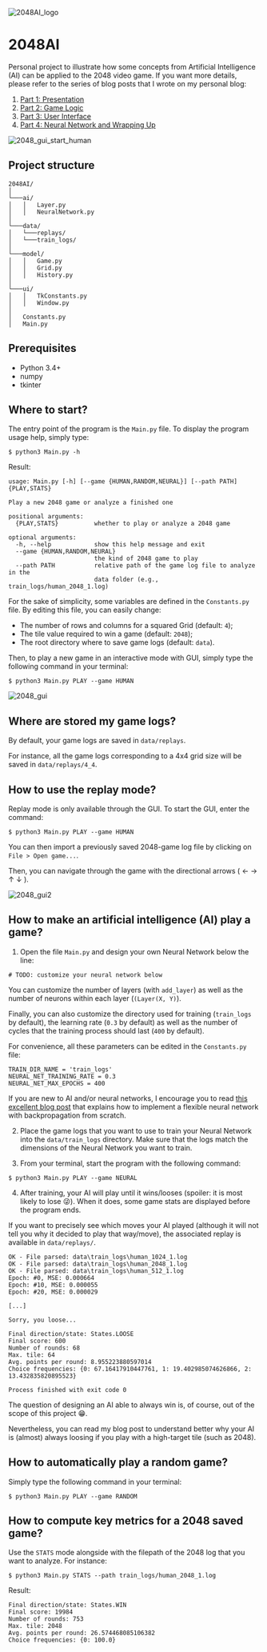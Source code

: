 ![2048AI_logo](/assets/2048_ai_logo_small.png?raw=true "2048 AI logo")

# 2048AI

Personal project to illustrate how some concepts from Artificial Intelligence (AI) can be applied to the 2048 video game.
If you want more details, please refer to the series of blog posts that I wrote on my personal blog:
1. [Part 1: Presentation](https://antoineauger.fr/blog/2020/03/07/programming-an-ai-based-2048-game-part-1-presentation/)
2. [Part 2: Game Logic](https://antoineauger.fr/blog/2020/10/04/programming-an-ai-based-2048-game-part-2-game-logic/)
3. [Part 3: User Interface](https://antoineauger.fr/blog/2021/02/13/programming-an-ai-based-2048-game-part-3-user-interface/)
4. [Part 4: Neural Network and Wrapping Up](https://antoineauger.fr/blog/2022/01/09/programming-an-ai-based-2048-game-part-4-wrapping-up/)

![2048_gui_start_human](/assets/start_human_fast.gif?raw=true "Example of the start of a 2048 game played by human")

## Project structure

```
2048AI/
│
└───ai/
│   │   Layer.py
│   │   NeuralNetwork.py
│
└───data/
│   └───replays/
│   └───train_logs/
│
└───model/
│   │   Game.py
│   │   Grid.py
│   │   History.py
│
└───ui/
│   │   TkConstants.py
│   │   Window.py
│
│   Constants.py
│   Main.py
```

## Prerequisites

* Python 3.4+
* numpy
* tkinter

## Where to start?

The  entry point of the program is the `Main.py` file. To display the program usage help, simply type:
```
$ python3 Main.py -h
```
Result:
```
usage: Main.py [-h] [--game {HUMAN,RANDOM,NEURAL}] [--path PATH] {PLAY,STATS}

Play a new 2048 game or analyze a finished one

positional arguments:
  {PLAY,STATS}          whether to play or analyze a 2048 game

optional arguments:
  -h, --help            show this help message and exit
  --game {HUMAN,RANDOM,NEURAL}
                        the kind of 2048 game to play
  --path PATH           relative path of the game log file to analyze in the
                        data folder (e.g., train_logs/human_2048_1.log)
```

For the sake of simplicity, some variables are defined in the `Constants.py` file.
By editing this file, you can easily change:
* The number of rows and columns for a squared Grid (default: `4`);
* The tile value required to win a game (default: `2048`);
* The root directory where to save game logs (default: `data`).

Then, to play a new game in an interactive mode with GUI, simply type the following command in your terminal:
```
$ python3 Main.py PLAY --game HUMAN
```

![2048_gui](/assets/gui_play_mode.png?raw=true "2048 GUI play mode")

## Where are stored my game logs?

By default, your game logs are saved in `data/replays`.

For instance, all the game logs corresponding to a 4x4 grid size will be saved in `data/replays/4_4`.

## How to use the replay mode?

Replay mode is only available through the GUI. To start the GUI, enter the command:
```
$ python3 Main.py PLAY --game HUMAN
```
You can then import a previously saved 2048-game log file by clicking on `File > Open game...`.

Then, you can navigate through the game with the directional arrows ( &larr; &rarr; &uarr; &darr; ).

![2048_gui2](/assets/gui_replay_mode.png?raw=true "2048 GUI replay mode")

## How to make an artificial intelligence (AI) play a game?

1. Open the file `Main.py` and design your own Neural Network below the line:
```
# TODO: customize your neural network below
```
You can customize the number of layers (with `add_layer`) as well as the number of neurons 
within each layer (`(Layer(X, Y)`).

Finally, you can also customize the directory used for training (`train_logs` by default), the learning rate (`0.3` by default) as well as the number of 
cycles that the training process should last (`400` by default).

For convenience, all these parameters can be edited in the `Constants.py` file:
```
TRAIN_DIR_NAME = 'train_logs'
NEURAL_NET_TRAINING_RATE = 0.3
NEURAL_NET_MAX_EPOCHS = 400
```
If you are new to AI and/or neural networks, I encourage you to read [this excellent blog post](https://blog.zhaytam.com/2018/08/15/implement-neural-network-backpropagation/) that explains how to 
implement a flexible neural network with backpropagation from scratch.

2. Place the game logs that you want to use to train your Neural Network into the `data/train_logs` directory. 
   Make sure that the logs match the dimensions of the Neural Network you want to train.


3. From your terminal, start the program with the following command:
```
$ python3 Main.py PLAY --game NEURAL
```

4. After training, your AI will play until it wins/looses (spoiler: it is most likely to 
   lose :stuck_out_tongue_winking_eye:).
   When it does, some game stats are displayed before the program ends. 
   
If you want to precisely see which moves your AI played (although it will not tell you why it decided 
to play that way/move), the associated replay is available in `data/replays/`.

```
OK - File parsed: data\train_logs\human_1024_1.log
OK - File parsed: data\train_logs\human_2048_1.log
OK - File parsed: data\train_logs\human_512_1.log
Epoch: #0, MSE: 0.000664
Epoch: #10, MSE: 0.000055
Epoch: #20, MSE: 0.000029

[...]

Sorry, you loose...

Final direction/state: States.LOOSE
Final score: 600
Number of rounds: 68
Max. tile: 64
Avg. points per round: 8.955223880597014
Choice frequencies: {0: 67.16417910447761, 1: 19.402985074626866, 2: 13.432835820895523}

Process finished with exit code 0
```

The question of designing an AI able to always win is, of course, out of the 
scope of this project :grin:. 

Nevertheless, you can read my blog post to understand better why your
AI is (almost) always loosing if you play with a high-target tile (such as 2048).

## How to automatically play a random game?

Simply type the following command in your terminal:
```
$ python3 Main.py PLAY --game RANDOM
```

## How to compute key metrics for a 2048 saved game?

Use the `STATS` mode alongside with the filepath of the 2048 log that you want to analyze. For instance:
```
$ python3 Main.py STATS --path train_logs/human_2048_1.log
```
Result:
```
Final direction/state: States.WIN
Final score: 19984
Number of rounds: 753
Max. tile: 2048
Avg. points per round: 26.574468085106382
Choice frequencies: {0: 100.0}
```